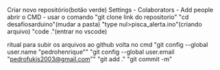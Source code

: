 Criar novo repositório(botão verde)
Settings - Colaborators - Add people
abrir o CMD - usar o comando "git clone link do repositorio"
"cd desafiosarduino"(mudar a pasta)
"type nul>pisca_alerta.ino"(criando arquivo)
"code ."(entrar no vscode)

ritual para subir os arquivos ao github
volta no cmd
"git config --global user.name "pedrohenrique""
"git config --global user.email "pedrofukis2003@gmail.com""
"git add ."
"git commit -m"
